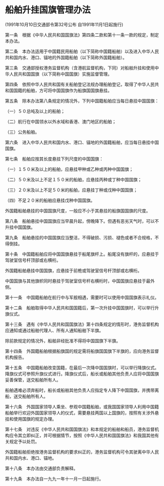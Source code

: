 # 船舶升挂国旗管理办法

(1991年10月10日交通部令第32号公布 自1991年11月1日起施行)


第一条　根据《中华人民共和国国旗法》第四条二款和第十一条一款的规定，制定本办法。

第二条　本办法适用于中国籍民用船舶（以下简称中国籍船舶）以及进入中华人民共和国内水、港口、锚地的外国籍船舶（以下简称外国籍船舶）。

第三条　交通部授权港务监督机构（含港航监督机构，下同）对船舶升挂和使用中华人民共和国国旗（以下简称中国国旗）实施监督管理。

第四条　依照中华人民共和国有关船舶登记法规办理船舶登记，取得了中华人民共和国国籍的船舶，方可将中国国旗作为船旗国国旗悬挂。

第五条　除本办法第八条规定的情况外，下列中国籍船舶应当每日悬挂中国国旗：

（一）５０总吨及以上的船舶；

（二）航行在中国领水以外水域和香港、澳门地区的船舶；

（三）公务船舶。

第六条　进入中华人民共和国内水、港口、锚地的外国籍船舶，应当每日悬挂中国国旗。

第七条　船舶应按其长度悬挂下列尺度的中国国旗：

（一）１５０米及以上的船舶，应悬挂甲种或乙种或丙种中国国旗；

（二）５０米及以上不足１５０米的船舶，应悬挂丙种或丁种中国国旗；

（三）２０米及以上不足５０米的船舶，应悬挂丁种或戊种中国国旗；

（四）不足２０米的船舶应悬挂戊种中国国旗。

外国籍船舶悬挂的中国国旗尺度，一般应不小于其悬挂的船旗国国旗的尺度。

第八条　船舶悬挂中国国旗应当早晨升起，傍晚降下。但遇有恶劣天气时，可以不升挂中国国旗。

第九条　船舶悬挂的中国国旗应当整洁，不得破损、污损、褪色或者不合规格，不得倒挂。

第十条　中国籍船舶应将中国国旗悬挂于船尾旗杆上。船尾没有旗杆的，应悬挂于驾驶室信号杆顶部或右横桁。

外国籍船舶悬挂中国国旗，应悬挂于前桅或驾驶室信号杆顶部或右横桁。

中国国旗与其他旗帜同时悬挂于驾驶室信号杆右横桁时，中国国旗应悬挂于最外侧。

第十一条　中国籍船舶在航行中与军舰相遇，需要时可以使用中国国旗表示礼仪。

第十二条　船舶取得中华人民共和国国籍后，第一次升挂中国国旗时，可以举行升旗仪式。

第十三条　遇有《中华人民共和国国旗法》第十四条规定的情形时，港务监督机构应通知或通过船舶代理人、所有人通知船舶下半旗。

除前款规定的情况外，船舶非经批准不得将中国国旗下半旗。

第十四条　外国籍船舶根据船旗国的规定需将船旗国国旗下半旗的，应向港务监督机构报告。

第十五条　中国籍船舶改变国籍，在最后一次降中国国旗时，可以举行降旗仪式。降旗仪式可参照升旗仪式进行。降旗仪式后，船长或船舶其他负责人应将中国国旗妥善保管，送交船舶所有人。

船舶遇难必须弃船时，船长或船舶其他负责人应指定专人降下中国国旗，并携带离船，送交船舶所有人。

第十六条　外国国家领导人乘坐、参观中国籍船舶，或我国国家领导人利用中国籍船舶举行欢迎外国国家领导人的仪式，需要悬挂两国以上国旗的，按照有关涉外悬挂和使用国旗的规定办理。

第十七条　对违反《中华人民共和国国旗法》和本规定的船舶和船员，港务监督机构应令其立即纠正，并可根据情节，按照《中华人民共和国国旗法》和我国其他有关规定予以处罚。

外国籍船舶拒绝按港务监督机构的要求纠正的，港务监督机构可令其驶离中华人民共和国内水、港口、锚地。

第十八条　本办法由交通部负责解释。

第十九条　本办法自一九九一年十一月一日起施行。